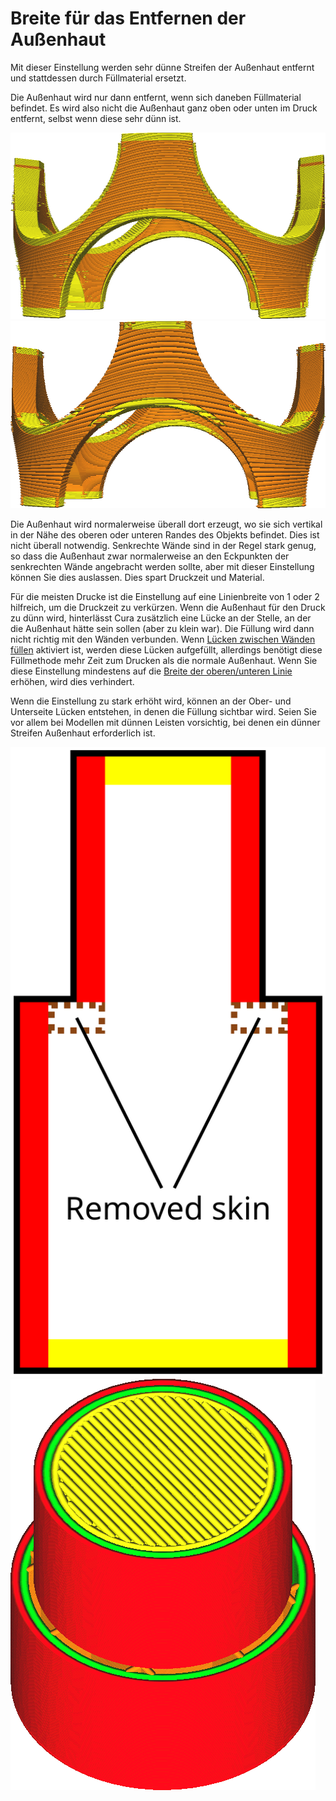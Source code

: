 Breite für das Entfernen der Außenhaut
====
Mit dieser Einstellung werden sehr dünne Streifen der Außenhaut entfernt und stattdessen durch Füllmaterial ersetzt.

Die Außenhaut wird nur dann entfernt, wenn sich daneben Füllmaterial befindet. Es wird also nicht die Außenhaut ganz oben oder unten im Druck entfernt, selbst wenn diese sehr dünn ist.

![Keine Entfernung der Außenhaut](../../../articles/images/skin_preshrink_original.png)
![Dünne Streifen werden entfernt](../../../articles/images/skin_preshrink_shrunk.png)

Die Außenhaut wird normalerweise überall dort erzeugt, wo sie sich vertikal in der Nähe des oberen oder unteren Randes des Objekts befindet. Dies ist nicht überall notwendig. Senkrechte Wände sind in der Regel stark genug, so dass die Außenhaut zwar normalerweise an den Eckpunkten der senkrechten Wände angebracht werden sollte, aber mit dieser Einstellung können Sie dies auslassen. Dies spart Druckzeit und Material.

Für die meisten Drucke ist die Einstellung auf eine Linienbreite von 1 oder 2 hilfreich, um die Druckzeit zu verkürzen. Wenn die Außenhaut für den Druck zu dünn wird, hinterlässt Cura zusätzlich eine Lücke an der Stelle, an der die Außenhaut hätte sein sollen (aber zu klein war). Die Füllung wird dann nicht richtig mit den Wänden verbunden. Wenn [Lücken zwischen Wänden füllen](../shell/fill_perimeter_gaps.md) aktiviert ist, werden diese Lücken aufgefüllt, allerdings benötigt diese Füllmethode mehr Zeit zum Drucken als die normale Außenhaut. Wenn Sie diese Einstellung mindestens auf die [Breite der oberen/unteren Linie](../resolution/skin_line_width.md) erhöhen, wird dies verhindert.

Wenn die Einstellung zu stark erhöht wird, können an der Ober- und Unterseite Lücken entstehen, in denen die Füllung sichtbar wird. Seien Sie vor allem bei Modellen mit dünnen Leisten vorsichtig, bei denen ein dünner Streifen Außenhaut erforderlich ist.

![Diese Stücke der Außenhaut werden entfernt und die Füllung wird sichtbar.](../../../articles/images/skin_preshrink_problem.svg)
![Die Füllung ist auch in der Schichtansicht zu sehen](../../../articles/images/skin_preshrink_problem_screenshot.png)
